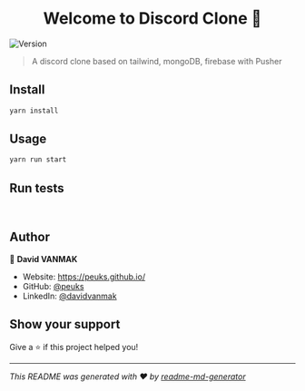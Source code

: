 <h1 align="center">Welcome to Discord Clone 👋</h1>
<p>
  <img alt="Version" src="https://img.shields.io/badge/version-0.1.0-blue.svg?cacheSeconds=2592000" />
</p>

> A discord clone based on tailwind, mongoDB, firebase with Pusher

## Install

```sh
yarn install
```

## Usage

```sh
yarn run start
```

## Run tests

```sh
 
```

## Author

👤 **David VANMAK**

* Website: https://peuks.github.io/
* GitHub: [@peuks](https://github.com/peuks)
* LinkedIn: [@davidvanmak](https://linkedin.com/in/davidvanmak)

## Show your support

Give a ⭐️ if this project helped you!

***
_This README was generated with ❤️ by [readme-md-generator](https://github.com/kefranabg/readme-md-generator)_